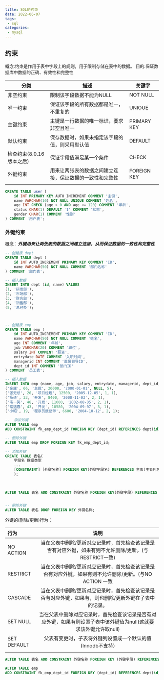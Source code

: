 ```yaml
---
title: SQL的约束
date: 2022-06-07
tags:
 - sql
categories:
 - mysql
---
```


## 约束

概念:约束是作用于表中字段上的规则，用于限制存储在表中的数据。
目的:保证数据库中数据的正确、有效性和完整性

| 分类                     | 描述                                                     | 关键字      |
| ------------------------ | -------------------------------------------------------- | ----------- |
| 非空约束                 | 限制该字段数据不能为NULL                                 | NOT NULL    |
| 唯一约束                 | 保证该字段的所有数据都是唯一，不重复的                   | UNIOUE      |
| 主键约束                 | 主键是一行数据的唯一标识，要求非空且唯一                 | PRIMARY KEY |
| 默认约束                 | 保存数据时，如果未指定该字段的值，则采用默认值           | DEFAULT     |
| 检查约束(8.0.16版本之后) | 保证字段值满足某一个条件                                 | CHECK       |
| 外键约束                 | 用来让两张表的数据之间建立连接，保证数据的一致性和完整性 | FOREIGN KEY |
|                          |                                                          |             |

```sql
CREATE TABLE user (
    id INT PRIMARY KEY AUTO_INCREMENT COMMENT '主键',
    name VARCHAR(10) NOT NULL UNIQUE COMMENT '姓名',
    age INT CHECK (age > 0 AND age <= 120) COMMENT '年龄',
    status CHAR(1) DEFAULT '1' COMMENT '状态',
    gender CHAR(1) COMMENT '性别'
) COMMENT '用户表';

```

### 外键约束

概念：***外键用来让两张表的数据之间建立连接，从而保证数据的一致性和完整性***

```sql
-- 创建表 dept
CREATE TABLE dept (
    id INT AUTO_INCREMENT PRIMARY KEY COMMENT 'ID',
    name VARCHAR(50) NOT NULL COMMENT '部门名称'
) COMMENT '部门表';

-- 插入数据
INSERT INTO dept (id, name) VALUES
(1, '研发部'),
(2, '市场部'),
(3, '财务部'),
(4, '销售部'),
(5, '总经办');



-- 创建表 emp
CREATE TABLE emp (
    id INT AUTO_INCREMENT PRIMARY KEY COMMENT 'ID',
    name VARCHAR(50) NOT NULL COMMENT '姓名',
    age INT COMMENT '年龄',
    job VARCHAR(20) COMMENT '职位',
    salary INT COMMENT '薪资',
    entrydate DATE COMMENT '入职时间',
    managerid INT COMMENT '直属领导ID',
    dept_id INT COMMENT '部门ID'
) COMMENT '员工表';

-- 插入数据
INSERT INTO emp (name, age, job, salary, entrydate, managerid, dept_id) VALUES
('金庸', 66, '总裁', 20000, '2000-01-01', NULL, 5),
('张无忌', 20, '项目经理', 12500, '2005-12-05', 1, 1),
('杨道', 33, '开发', 8400, '2000-11-03', 2, 1),
('韦一笑', 48, '开发', 11000, '2002-08-05', 2, 1),
('常遇春', 43, '开发', 10580, '2004-09-07', 3, 1),
('小昭', 19, '程序员鼓励师', 6600, '2004-10-12', 2, 1);

--  添加外键
ALTER TABLE emp
ADD CONSTRAINT fk_emp_dept_id FOREIGN KEY (dept_id) REFERENCES dept(id);

-- 删除外键
ALTER TABLE emp DROP FOREIGN KEY fk_emp_dept_id;
```

```sql
-- 添加外键
CREATE TABLE 表名(
    字段名 数据类型
    ...
    [CONSTRAINT] [外键名称] FOREIGN KEY(外键字段名) REFERENCES 主表(主表列名)
    );
    
    
    
ALTER TABLE 表名 ADD CONSTRAINT 外键名称 FOREIGN KEY(外键字段) REFERENCES 主表(主表列名);


-- 删除外键
ALTER TABLE 表名 DROP FOREIGN KEY 外键名称;
```

外键的(删除/更新)行为：

| 行为        |                             说明                             |
| :---------- | :----------------------------------------------------------: |
| NO ACTION   | 当在父表中删除/更新对应记录时，首先检查该记录是否有对应外键，如果有则不允许删除/更新。(与 RESTRICT一致) |
| RESTRICT    | 当在父表中删除/更新对应记录时，首先检查该记录是否有对应外键，如果有则不允许删除/更新。(与NO ACTION 一致 |
| CASCADE     | 当在父表中删除/更新对应记录时，首先检查该记录是否有对应外键，如果有，则也删除/更新外键在子表中的记录。 |
| SET NULL    | 当在父表中删除对应记录时，首先检查该记录是否有对应外键，如果有则设置子表中该外键值为null(这就要求该外键允许取null) |
| SET DEFAULT |  父表有变更时，子表将外键列设置成一个默认的值(Innodb不支持)  |
|             |                                                              |

```sql
ALTER TABLE 表名 ADD CONSTRAINT 外键名称 FOREIGN KEY (外键字段) REFERENCES 主表名(主表字段) ON UPDATE CASCADE ON DELETE CASCADE;

ALTER TABLE emp
ADD CONSTRAINT fk_emp_dept_id FOREIGN KEY (dept_id) REFERENCES dept(id) ON UPDATE CASCADE ON DELETE CASCADE;
```

## 